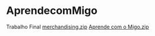 # AprendecomMigo
Trabalho Final
[merchandising.zip](https://github.com/JoYceSSerra/AprendecomMigo/files/8992797/merchandising.zip)
[Aprende com o Migo.zip](https://github.com/JoYceSSerra/AprendecomMigo/files/8992798/Aprende.com.o.Migo.zip)
